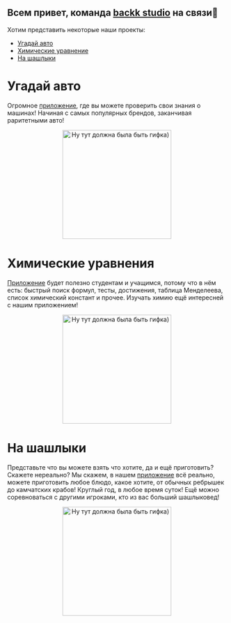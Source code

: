 ## Всем привет, команда **[backk studio](https://vk.com/public200515614)** на связи🤙

Хотим представить некоторые наши проекты:

* [Угадай авто](#what-is-auto)
* [Химические уравнение](#chemistry)
* [На шашлыки](#on-barbecue)

# <a name="what-is-auto">Угадай авто</a>
Огромное [приложение](https://vk.com/app7724450), где вы можете проверить свои знания о машинах! Начиная с самых популярных брендов, заканчивая раритетными авто!
</br>
<p align="center">
  <img src="https://files.backk.studio/github/what-is-auto.gif" alt="Ну тут должна была быть гифка)"  width="250" />
</p>

# <a name="chemistry">Химические уравнения</a>
[Приложение](https://vk.com/app7842824) будет полезно студентам и учащимся, потому что в нём есть: быстрый поиск формул, тесты, достижения, таблица Менделеева, список химический констант и прочее. Изучать химию ещё интересней с нашим приложением!
<p align="center">
  <img src="https://files.backk.studio/github/chemistry.gif" alt="Ну тут должна была быть гифка)"  width="250" />
</p>

# <a name="on-barbecue">На шашлыки</a>
Представьте что вы можете взять что хотите, да и ещё приготовить? Скажете нереально? Мы скажем, в нашем [приложение](https://vk.com/app7985342) всё реально, можете приготовить любое блюдо, какое хотите, от обычных ребрышек до камчатских крабов! Круглый год, в любое время суток! Ещё можно соревноваться с другими игроками, кто из вас больший шашлыковед!
<p align="center">
  <img src="https://files.backk.studio/github/on-barbecue.gif" alt="Ну тут должна была быть гифка)"  width="250" />
</p>

